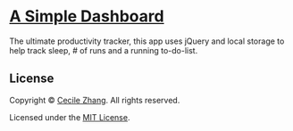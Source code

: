 # [A Simple Dashboard](https://cclzhang.github.io/life-dashboard/)

The ultimate productivity tracker, this app uses jQuery and local storage to help track sleep, # of runs and a running to-do-list.

## License

Copyright &copy; [Cecile Zhang](http://www.cecilezhang.com). All rights reserved.

Licensed under the [MIT License](./LICENSE).
